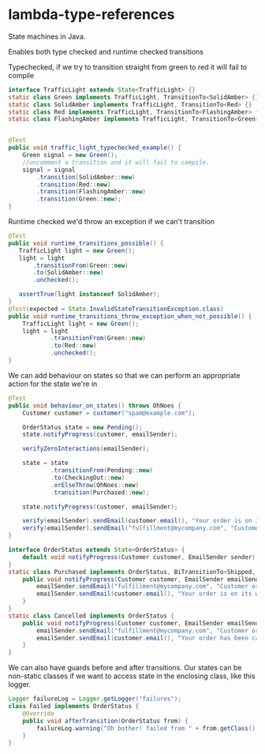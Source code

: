 # lambda-type-references

State machines in Java.

Enables both type checked and runtime checked transitions

Typechecked, if we try to transition straight from green to red it will fail to compile

```java
interface TrafficLight extends State<TrafficLight> {}
static class Green implements TrafficLight, TransitionTo<SolidAmber> {}
static class SolidAmber implements TrafficLight, TransitionTo<Red> {}
static class Red implements TrafficLight, TransitionTo<FlashingAmber> {}
static class FlashingAmber implements TrafficLight, TransitionTo<Green> {}


@Test
public void traffic_light_typechecked_example() {
    Green signal = new Green();
    //uncomment a transition and it will fail to compile.
    signal = signal
        .transition(SolidAmber::new)
        .transition(Red::new)
        .transition(FlashingAmber::new)
        .transition(Green::new);
}

```

Runtime checked we'd throw an exception if we can't transition

```java
@Test
public void runtime_transitions_possible() {
   TrafficLight light = new Green();
   light = light
       .transitionFrom(Green::new)
       .to(SolidAmber::new)
       .unchecked();

   assertTrue(light instanceof SolidAmber);
}
@Test(expected = State.InvalidStateTransitionException.class)
public void runtime_transitions_throw_exception_when_not_possible() {
    TrafficLight light = new Green();
    light = light
            .transitionFrom(Green::new)
            .to(Red::new)
            .unchecked();
}

```

We can add behaviour on states so that we can perform an appropriate action for the state we're in

```java
@Test
public void behaviour_on_states() throws OhNoes {
    Customer customer = customer("spam@example.com");

    OrderStatus state = new Pending();
    state.notifyProgress(customer, emailSender);

    verifyZeroInteractions(emailSender);

    state = state
            .transitionFrom(Pending::new)
            .to(CheckingOut::new)
            .orElseThrow(OhNoes::new)
            .transition(Purchased::new);

    state.notifyProgress(customer, emailSender);

    verify(emailSender).sendEmail(customer.email(), "Your order is on its way");
    verify(emailSender).sendEmail("fulfillment@mycompany.com", "Customer order pending");
}

interface OrderStatus extends State<OrderStatus> {
    default void notifyProgress(Customer customer, EmailSender sender) {}
}
static class Purchased implements OrderStatus, BiTransitionTo<Shipped, Failed> {
    public void notifyProgress(Customer customer, EmailSender emailSender) {
        emailSender.sendEmail("fulfillment@mycompany.com", "Customer order pending");
        emailSender.sendEmail(customer.email(), "Your order is on its way");
    }
}
static class Cancelled implements OrderStatus {
    public void notifyProgress(Customer customer, EmailSender emailSender) {
        emailSender.sendEmail("fulfillment@mycompany.com", "Customer order cancelled");
        emailSender.sendEmail(customer.email(), "Your order has been cancelled");
    }
}

```

We can also have guards before and after transitions. Our states can be non-static classes if we want to access state in the enclosing class, like this logger.

```java
Logger failureLog = Logger.getLogger("failures");
class Failed implements OrderStatus {
    @Override
    public void afterTransition(OrderStatus from) {
        failureLog.warning("Oh bother! failed from " + from.getClass().getSimpleName());
    }
}
```